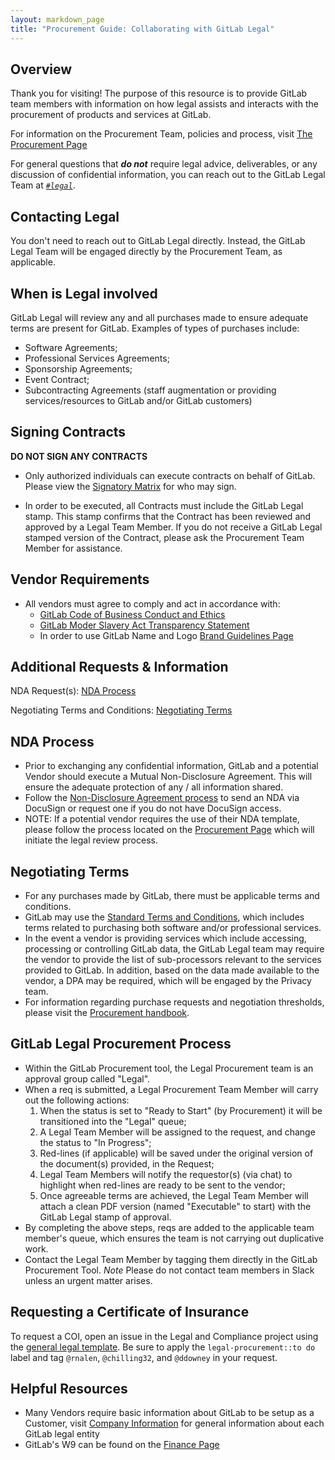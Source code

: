 ```yaml
---
layout: markdown_page
title: "Procurement Guide: Collaborating with GitLab Legal"
---
```


## Overview
Thank you for visiting! The purpose of this resource is to provide GitLab team members with information on how legal assists and interacts with the procurement of products and services at GitLab. 

For information on the Procurement Team, policies and process, visit [The Procurement Page](https://about.gitlab.com/handbook/finance/procurement/)

For general questions that **_do not_** require legal advice, deliverables, or any discussion of confidential information, you can reach out to the GitLab Legal Team at *[`#legal`](https://gitlab.slack.com/archives/legal)*.

## Contacting Legal
You don't need to reach out to GitLab Legal directly. Instead, the GitLab Legal Team will be engaged directly by the Procurement Team, as applicable. 

## When is Legal involved
GitLab Legal will review any and all purchases made to ensure adequate terms are present for GitLab. Examples of types of purchases include:
- Software Agreements;
- Professional Services Agreements;
- Sponsorship Agreements;
- Event Contract;
- Subcontracting Agreements (staff augmentation or providing services/resources to GitLab and/or GitLab customers)

## Signing Contracts 
**DO NOT SIGN ANY CONTRACTS**

- Only authorized individuals can execute contracts on behalf of GitLab. Please view the [Signatory Matrix](https://about.gitlab.com/handbook/finance/authorization-matrix/#authorization-matrix) for who may sign.  

- In order to be executed, all Contracts must include the GitLab Legal stamp. This stamp confirms that the Contract has been reviewed and approved by a Legal Team Member. If you do not receive a GitLab Legal stamped version of the Contract, please ask the Procurement Team Member for assistance. 

## Vendor Requirements
- All vendors must agree to comply and act in accordance with:
    - [GitLab Code of Business Conduct and Ethics](https://ir.gitlab.com/static-files/7d8c7eb3-cb17-4d68-a607-1b7a1fa1c95d)
    - [GitLab Moder Slavery Act Transparency Statement](https://about.gitlab.com/handbook/legal/modern-slavery-act-transparency-statement/)
    - In order to use GitLab Name and Logo [Brand Guidelines Page](https://about.gitlab.com/handbook/marketing/brand-and-product-marketing/brand/brand-activation/trademark-guidelines/)


## Additional Requests & Information

NDA Request(s): [NDA Process](https://about.gitlab.com/handbook/legal/procurement-guide-collaborating-with-gitlab-legal/#nda-process)

Negotiating Terms and Conditions: [Negotiating Terms](https://about.gitlab.com/handbook/legal/procurement-guide-collaborating-with-gitlab-legal/#negotiating-terms)

## NDA Process
- Prior to exchanging any confidential information, GitLab and a potential Vendor should execute a Mutual Non-Disclosure Agreement. This will ensure the adequate protection of any / all information shared. 
- Follow the [Non-Disclosure Agreement process](https://about.gitlab.com/handbook/legal/NDA/) to send an NDA via DocuSign or request one if you do not have DocuSign access.
- NOTE: If a potential vendor requires the use of their NDA template, please follow the process located on the [Procurement Page](https://about.gitlab.com/handbook/finance/procurement/) which will initiate the legal review process. 

## Negotiating Terms
- For any purchases made by GitLab, there must be applicable terms and conditions. 
- GitLab may use the [Standard Terms and Conditions](https://about.gitlab.com/handbook/finance/procurement/vendor-guidelines/#standard-vendor-terms-and-conditions), which includes terms related to purchasing both software and/or professional services.
- In the event a vendor is providing services which include accessing, processing or controlling GitLab data, the GitLab Legal team may require the vendor to provide the list of sub-processors relevant to the services provided to GitLab. In addition, based on the data made available to the vendor, a DPA may be required, which will be engaged by the Privacy team.  
- For information regarding purchase requests and negotiation thresholds, please visit the [Procurement handbook](/handbook/finance/procurement/).

## GitLab Legal Procurement Process
- Within the GitLab Procurement tool, the Legal Procurement team is an approval group called "Legal". 
- When a req is submitted, a Legal Procurement Team Member will carry out the following actions:
    1. When the status is set to "Ready to Start" (by Procurement) it will be transitioned into the "Legal" queue;
    2. A Legal Team Member will be assigned to the request, and change the status to "In Progress"; 
    3. Red-lines (if applicable) will be saved under the original version of the document(s) provided, in the Request;
    4. Legal Team Members will notify the requestor(s) (via chat) to highlight when red-lines are ready to be sent to the vendor;
    5. Once agreeable terms are achieved, the Legal Team Member will attach a clean PDF version (named "Executable" to start) with the GitLab Legal stamp of approval. 
- By completing the above steps, reqs are added to the applicable team member's queue, which ensures the team is not carrying out duplicative work.
- Contact the Legal Team Member by tagging them directly in the GitLab Procurement Tool. _Note_ Please do not contact team members in Slack unless an urgent matter arises.  

## Requesting a Certificate of Insurance
To request a COI, open an issue in the Legal and Compliance project using the [general legal template](https://gitlab.com/gitlab-com/legal-and-compliance/-/issues/new?issuable_template=general-legal-template&_gl=1*1aumr6r*_ga*MTc1Mjg0Mzg3NS4xNjc1NzE0NjA5*_ga_ENFH3X7M5Y*MTY3NjQ4OTU3Ny4xMC4xLjE2NzY0ODk2ODkuMC4wLjA). Be sure to apply the `legal-procurement::to do` label and tag `@rnalen`, `@chilling32`, and `@ddowney` in your request.

## Helpful Resources
- Many Vendors require basic information about GitLab to be setup as a Customer, visit [Company Information](https://gitlab.com/gitlab-com/finance/wikis/company-information) for general information about each GitLab legal entity
- GitLab's W9 can be found on the [Finance Page](https://about.gitlab.com/handbook/finance/#forms)
 
